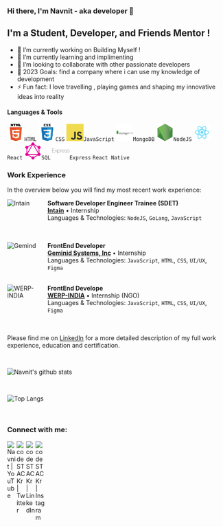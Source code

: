### Hi there, I'm Navnit - aka developer 👋

## I'm a Student, Developer, and Friends Mentor !
- 🔭 I’m currently working on Building Myself !
- 🌱 I’m currently learning  and implimenting
- 👯 I’m looking to collaborate with other passionate developers
- 🥅 2023 Goals: find a company where i can use my knowledge of development
- ⚡ Fun fact: I love travelling , playing games and shaping my innovative ideas into reality

#### Languages & Tools

<code><img height="40" src="https://raw.githubusercontent.com/github/explore/80688e429a7d4ef2fca1e82350fe8e3517d3494d/topics/html/html.png">HTML</code>
<code><img height="40" src="https://raw.githubusercontent.com/github/explore/80688e429a7d4ef2fca1e82350fe8e3517d3494d/topics/css/css.png">CSS</code>
<code><img height="40" src="https://raw.githubusercontent.com/github/explore/80688e429a7d4ef2fca1e82350fe8e3517d3494d/topics/javascript/javascript.png">JavaScript</code>
<code><img height="40" src="https://raw.githubusercontent.com/github/explore/80688e429a7d4ef2fca1e82350fe8e3517d3494d/topics/mongodb/mongodb.png">MongoDB</code>
<code><img height="40" src="https://raw.githubusercontent.com/github/explore/80688e429a7d4ef2fca1e82350fe8e3517d3494d/topics/nodejs/nodejs.png">NodeJS</code>
<code><img height="40" src="https://raw.githubusercontent.com/github/explore/80688e429a7d4ef2fca1e82350fe8e3517d3494d/topics/react/react.png">React</code>
<code><img height="40" src="https://raw.githubusercontent.com/github/explore/5c058a388828bb5fde0bcafd4bc867b5bb3f26f3/topics/graphql/graphql.png">SQL</code>
<code><img height="40" src="https://raw.githubusercontent.com/github/explore/80688e429a7d4ef2fca1e82350fe8e3517d3494d/topics/express/express.png">Express</code>
<code>React Native</code>
  
### Work Experience
In the overview below you will find my most recent work experience:

[<img align="left" height="94px" width="94px" alt="Intain" src="https://intainft.com/wp-content/uploads/2022/08/logo-1.png"/>](https://intainft.com/)

**Software Developer Engineer Trainee (SDET)** \
[**Intain**](https://intainft.com/) • Internship \
Languages & Technologies: `NodeJS`, `GoLang`, `JavaScript` \
<br/>
<br/>

[<img align="left" height="94px" width="94px" alt="Gemind" src="https://media.licdn.com/dms/image/C4E0BAQGsxiCxeHC7Hg/company-logo_200_200/0/1596733909022?e=2147483647&v=beta&t=tPf4LodCTaAArJ3oNZ7-Rgak4FpmcnWa7ceqVgo0UKs"/>](https://www.geminidsystems.com/home)

**FrontEnd Developer** \
[**Geminid Systems, Inc**](https://www.geminidsystems.com/home)  • Internship \
Languages & Technologies: `JavaScript`, `HTML`, `CSS`, `UI/UX`, `Figma` \
<br/>

[<img align="left" height="94px" width="94px" alt="WERP-INDIA" src="https://internshala.com/static/images/common/new_internshala_logo.svg"/>](https://internshala.com/internship/detail/web-development-work-from-home-internship-at-werp-india1529987859)

**FrontEnd Develope** \
[**WERP-INDIA**](https://internshala.com/internship/detail/web-development-work-from-home-internship-at-werp-india1529987859) • Internship (NGO) \
Languages & Technologies: `JavaScript`, `HTML`, `CSS`, `UI/UX`, `Figma` \
<br/>
<br/>

Please find me on [LinkedIn](https://www.linkedin.com/in/navnit0707/) for a more detailed description of my full work experience, education and certification.



<br/>

![Navnit's github stats](https://github-readme-stats.vercel.app/api?username=navnit0707&show_icons=true&theme=radical)

<br />

![Top Langs](https://github-readme-stats.vercel.app/api/top-langs/?username=navnit0707&langs_count=8&layout=compact&theme=radical)


<br />



### Connect with me:

[<img align="left" alt="Navnit | YouTube" width="22px" src="https://cdn.jsdelivr.net/npm/simple-icons@v3/icons/youtube.svg" />][youtube]
[<img align="left" alt="codeSTACKr | Twitter" width="22px" src="https://cdn.jsdelivr.net/npm/simple-icons@v3/icons/twitter.svg" />][twitter]
[<img align="left" alt="codeSTACKr | LinkedIn" width="22px" src="https://cdn.jsdelivr.net/npm/simple-icons@v3/icons/linkedin.svg" />][linkedin]
[<img align="left" alt="codeSTACKr | Instagram" width="22px" src="https://cdn.jsdelivr.net/npm/simple-icons@v3/icons/instagram.svg" />][instagram]

<br />



[twitter]: https://twitter.com/navnit0707
[youtube]: https://youtube.com/navnit
[instagram]: https://instagram.com/portrait.mobile
[linkedin]: https://www.linkedin.com/in/navnit0707
